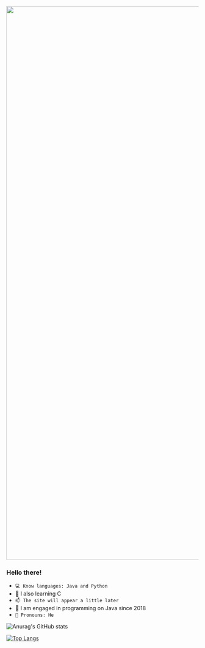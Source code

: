 <p align="center">
      <img src="https://i.ibb.co/5LgVMRg/CSChat4-PS.png" width="1452">
</p>

### Hello there!
- `💻 Know languages: Java and Python`
- 🌱 I also learning C
- `📫 The site will appear a little later`
- 📖 I am engaged in programming on Java since 2018
- `👻 Pronouns: He`

![Anurag's GitHub stats](https://github-readme-stats.vercel.app/api?username=katcote&show_icons=true&theme=github_dark)

[![Top Langs](https://github-readme-stats.vercel.app/api/top-langs/?username=katcote&layout=compact&theme=github_dark)](https://github.com/anuraghazra/github-readme-stats)
